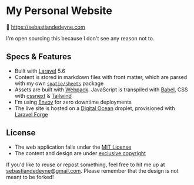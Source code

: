 # My Personal Website

🔗 https://sebastiandedeyne.com

I'm open sourcing this because I don't see any reason not to.

## Specs & Features

- Built with [Laravel](https://laravel.com) 5.6
- Content is stored in markdown files with front matter, which are parsed with my own [`spatie/sheets`](https://github.com/spatie/sheets) package
- Assets are built with [Webpack](https://webpack.js.org). JavaScript is transpiled with [Babel](https://babeljs.io/), CSS with [cssnext](http://cssnext.io/) & [Tailwind](https://tailwindcss.com/)
- I'm using [Envoy](https://laravel.com/docs/5.6/envoy) for zero downtime deployments
- The live site is hosted on a [Digital Ocean](https://digitalocean.com) droplet, provisioned with [Laravel Forge](https://forge.laravel.com)

## License

- The web application falls under the [MIT License](https://choosealicense.com/licenses/mit/)
- The content and design are under [exclusive copyright](https://choosealicense.com/no-license/)

If you'd like to reuse or repost something, feel free to hit me up at sebastiandedeyne@gmail.com. Please remember that the design is not meant to be forked!
